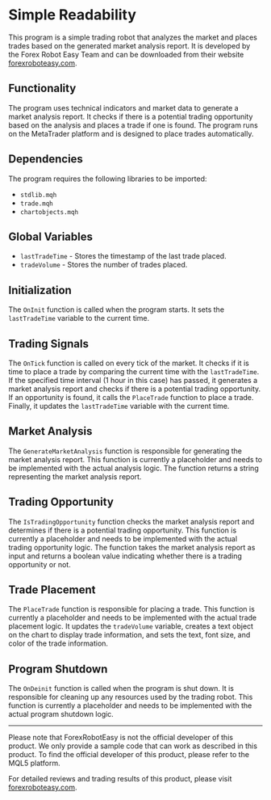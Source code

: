 # Simple Readability

This program is a simple trading robot that analyzes the market and places trades based on the generated market analysis report. It is developed by the Forex Robot Easy Team and can be downloaded from their website [forexroboteasy.com](https://forexroboteasy.com).

## Functionality
The program uses technical indicators and market data to generate a market analysis report. It checks if there is a potential trading opportunity based on the analysis and places a trade if one is found. The program runs on the MetaTrader platform and is designed to place trades automatically.

## Dependencies
The program requires the following libraries to be imported:
- `stdlib.mqh`
- `trade.mqh`
- `chartobjects.mqh`

## Global Variables
- `lastTradeTime` - Stores the timestamp of the last trade placed.
- `tradeVolume` - Stores the number of trades placed.

## Initialization
The `OnInit` function is called when the program starts. It sets the `lastTradeTime` variable to the current time.

## Trading Signals
The `OnTick` function is called on every tick of the market. It checks if it is time to place a trade by comparing the current time with the `lastTradeTime`. If the specified time interval (1 hour in this case) has passed, it generates a market analysis report and checks if there is a potential trading opportunity. If an opportunity is found, it calls the `PlaceTrade` function to place a trade. Finally, it updates the `lastTradeTime` variable with the current time.

## Market Analysis
The `GenerateMarketAnalysis` function is responsible for generating the market analysis report. This function is currently a placeholder and needs to be implemented with the actual analysis logic. The function returns a string representing the market analysis report.

## Trading Opportunity
The `IsTradingOpportunity` function checks the market analysis report and determines if there is a potential trading opportunity. This function is currently a placeholder and needs to be implemented with the actual trading opportunity logic. The function takes the market analysis report as input and returns a boolean value indicating whether there is a trading opportunity or not.

## Trade Placement
The `PlaceTrade` function is responsible for placing a trade. This function is currently a placeholder and needs to be implemented with the actual trade placement logic. It updates the `tradeVolume` variable, creates a text object on the chart to display trade information, and sets the text, font size, and color of the trade information.

## Program Shutdown
The `OnDeinit` function is called when the program is shut down. It is responsible for cleaning up any resources used by the trading robot. This function is currently a placeholder and needs to be implemented with the actual program shutdown logic.

---

Please note that ForexRobotEasy is not the official developer of this product. We only provide a sample code that can work as described in this product. To find the official developer of this product, please refer to the MQL5 platform.

For detailed reviews and trading results of this product, please visit [forexroboteasy.com](https://forexroboteasy.com/forex-robot-review/simple-readability-forex-software-review-real-results/).
